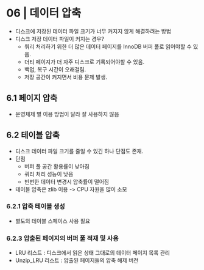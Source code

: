 # 06 | 데이터 압축
- 디스크에 저장된 데이터 파일 크기가 너무 커지지 않게 해결하려는 방법
- 디스크 저장 데이터 파일이 커지는 경우?
  - 쿼리 처리하기 위한 더 많은 데이터 페이지를 InnoDB 버퍼 풀로 읽어야할 수 있음.
  - 더티 페이지가 더 자주 디스크로 기록되어야할 수 있음.
  - 백업, 복구 시간이 오래걸림.
  - 저장 공간이 커지면서 비용 문제 발생.

## 6.1 페이지 압축
- 운영체제 별 이용 방법이 달라 잘 사용하지 않음

## 6.2 테이블 압축
- 디스크 데이터 파일 크기를 줄일 수 있긴 하나 단점도 존재.
- 단점
  - 버퍼 풀 공간 활용률이 낮아짐
  - 쿼리 처리 성능이 낮음
  - 빈번한 데이터 변경시 압축률이 떨어짐
- 테이블 압축은 zlib 이용 -> CPU 자원을 많이 소모
### 6.2.1 압축 테이블 생성
- 별도의 테이블 스페이스 사용 필요
### 6.2.3 압출된 페이지의 버퍼 풀 적재 및 사용
- LRU 리스트 : 디스크에서 읽은 상태 그대로의 데이터 페이지 목록 관리
- Unzip_LRU 리스트 : 압출된 페이지들의 압축 해제 버전